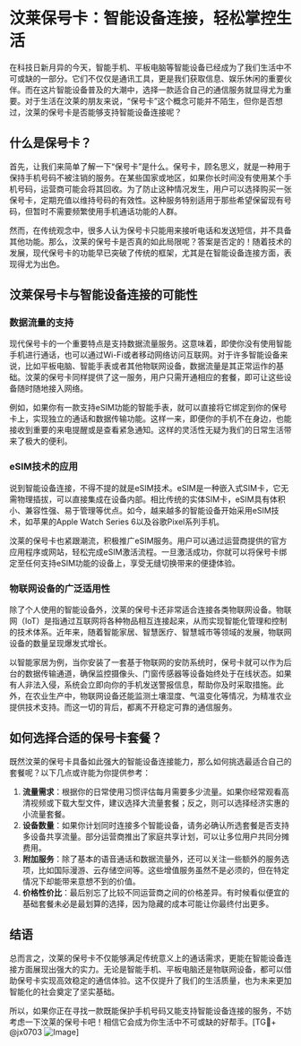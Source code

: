 # 汶莱保号卡：智能设备连接，轻松掌控生活

在科技日新月异的今天，智能手机、平板电脑等智能设备已经成为了我们生活中不可或缺的一部分。它们不仅仅是通讯工具，更是我们获取信息、娱乐休闲的重要伙伴。而在这片智能设备普及的大潮中，选择一款适合自己的通信服务就显得尤为重要。对于生活在汶莱的朋友来说，“保号卡”这个概念可能并不陌生，但你是否想过，汶莱的保号卡是否能够支持智能设备连接呢？

## 什么是保号卡？

首先，让我们来简单了解一下“保号卡”是什么。保号卡，顾名思义，就是一种用于保持手机号码不被注销的服务。在某些国家或地区，如果你长时间没有使用某个手机号码，运营商可能会将其回收。为了防止这种情况发生，用户可以选择购买一张保号卡，定期充值以维持号码的有效性。这种服务特别适用于那些希望保留现有号码，但暂时不需要频繁使用手机通话功能的人群。

然而，在传统观念中，很多人认为保号卡只能用来接听电话和发送短信，并不具备其他功能。那么，汶莱的保号卡是否真的如此局限呢？答案是否定的！随着技术的发展，现代保号卡的功能早已突破了传统的框架，尤其是在智能设备连接方面，表现得尤为出色。

## 汶莱保号卡与智能设备连接的可能性

### 数据流量的支持

现代保号卡的一个重要特点是支持数据流量服务。这意味着，即使你没有使用智能手机进行通话，也可以通过Wi-Fi或者移动网络访问互联网。对于许多智能设备来说，比如平板电脑、智能手表或者其他物联网设备，数据流量是其正常运作的基础。汶莱的保号卡同样提供了这一服务，用户只需开通相应的套餐，即可让这些设备随时随地接入网络。

例如，如果你有一款支持eSIM功能的智能手表，就可以直接将它绑定到你的保号卡上，实现独立的通话和数据传输功能。这样一来，即便你的手机不在身边，也能接收到重要的来电提醒或是查看紧急通知。这样的灵活性无疑为我们的日常生活带来了极大的便利。

### eSIM技术的应用

说到智能设备连接，不得不提的就是eSIM技术。eSIM是一种嵌入式SIM卡，它无需物理插拔，可以直接集成在设备内部。相比传统的实体SIM卡，eSIM具有体积小、兼容性强、易于管理等优点。如今，越来越多的智能设备开始采用eSIM技术，如苹果的Apple Watch Series 6以及谷歌Pixel系列手机。

汶莱的保号卡也紧跟潮流，积极推广eSIM服务。用户可以通过运营商提供的官方应用程序或网站，轻松完成eSIM激活流程。一旦激活成功，你就可以将保号卡绑定至任何支持eSIM功能的设备上，享受无缝切换带来的便捷体验。

### 物联网设备的广泛适用性

除了个人使用的智能设备外，汶莱的保号卡还非常适合连接各类物联网设备。物联网（IoT）是指通过互联网将各种物品相互连接起来，从而实现智能化管理和控制的技术体系。近年来，随着智能家居、智慧医疗、智慧城市等领域的发展，物联网设备的数量呈现爆发式增长。

以智能家居为例，当你安装了一套基于物联网的安防系统时，保号卡就可以作为后台的数据传输通道，确保监控摄像头、门窗传感器等设备始终处于在线状态。如果有人非法入侵，系统会立即向你的手机发送警报信息，帮助你及时采取措施。此外，在农业生产中，物联网设备还能监测土壤湿度、气温变化等情况，为精准农业提供技术支持。而这一切的背后，都离不开稳定可靠的通信服务。

## 如何选择合适的保号卡套餐？

既然汶莱的保号卡具备如此强大的智能设备连接能力，那么如何挑选最适合自己的套餐呢？以下几点或许能为你提供参考：

1. **流量需求**：根据你的日常使用习惯评估每月需要多少流量。如果你经常观看高清视频或下载大型文件，建议选择大流量套餐；反之，则可以选择经济实惠的小流量套餐。
2. **设备数量**：如果你计划同时连接多个智能设备，请务必确认所选套餐是否支持多设备共享流量。部分运营商推出了家庭共享计划，可以让多位用户共同分摊费用。
3. **附加服务**：除了基本的语音通话和数据流量外，还可以关注一些额外的服务选项，比如国际漫游、云存储空间等。这些增值服务虽然不是必须的，但在特定情况下却能带来意想不到的价值。
4. **价格性价比**：最后别忘了比较不同运营商之间的价格差异。有时候看似便宜的基础套餐未必是最划算的选择，因为隐藏的成本可能让你最终付出更多。

## 结语

总而言之，汶莱的保号卡不仅能够满足传统意义上的通话需求，更能在智能设备连接方面展现出强大的实力。无论是智能手机、平板电脑还是物联网设备，都可以借助保号卡实现高效稳定的通信体验。这不仅提升了我们的生活质量，也为未来更加智能化的社会奠定了坚实基础。

所以，如果你正在寻找一款既能保护手机号码又能支持智能设备连接的服务，不妨考虑一下汶莱的保号卡吧！相信它会成为你生活中不可或缺的好帮手。[TG💪+ @jx0703 ![Image](https://github.com/user-attachments/assets/dbca1d08-cadb-493c-b0ec-ad6f7a83f270)]